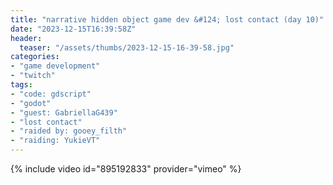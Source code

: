 ```yaml
---
title: "narrative hidden object game dev &#124; lost contact (day 10)"
date: "2023-12-15T16:39:58Z"
header:
  teaser: "/assets/thumbs/2023-12-15-16-39-58.jpg"
categories:
- "game development"
- "twitch"
tags:
- "code: gdscript"
- "godot"
- "guest: GabriellaG439"
- "lost contact"
- "raided by: gooey_filth"
- "raiding: YukieVT"
---
```

{% include video id="895192833" provider="vimeo" %}
